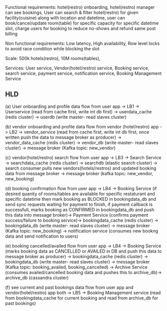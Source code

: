Functional requirements: hotel(restro) onboarding, hotel(restro) manager can see bookings, User can search & filter hotel(restro) for given facility(cuisine) along with location and datetime, user can book/cancel/update room(table) for specific capacity for specific datetime slot, charge users for booking to reduce no-shows and refund same post billing

Non functional requirements: Low latency, High availability, Row level locks to avoid race condition while blocking the slot

Scale: 500k hotels(restro), 10M rooms(tables), 

Services: User service, Vendor(hotel/restro) service, Booking service, search service, payment service, notification service, Booking Management Service

HLD
----

(a) User onboarding and profile data flow from user app -> LB1 -> Userservice (read from cache first, write int db first) -> userdata_cache (redis cluster) -> userdb (write master- read slaves cluster)

(b) vendor onboarding and profile data flow from vendor (hotel/restro) app -> LB2 -> vendor_service (read from cache first, write int db first, once written push the data to message broker as producer) -> vendor_data_cache (redis cluster) -> vendor_db (write master- read slaves cluster) -> message broker (Kafka topic: new_vendor) 

(c) vendor(hotel/restro) search flow from user app -> LB3 -> Search Service -> searchdata_cache (redis cluster) -> searchdb (elastic search cluster) -> search consumer pulls new vendors(hotels/restros) and updated booking data from message broker -> message broker (kafka topic: new_vendor, new_booking)

(d) booking confirmation flow from user app -> LB4 -> Booking Service (if desired quanity of rooms/tables are available for specific restaturant and specific datetime then mark booking as BLOCKED in bookingdata_db and send sync requests waiting for payment to finish, if payment callback is successfull, marks booking as CONFIRMED in bookingdata_db and push this data into message broker)-> Payment Service (confirms payment success/failure to booking service)-> bookingdata_cache (redis cluster) -> bookingdata_db (write master- read slaves cluster) -> message broker (Kafka topic: new_booking) -> notification service (consumes new bookng data and send notification to users)

(e) booking cancelled/availed flow from user app -> LB4 -> Booking Service (marks booking data as CANCELLED or AVAILED in DB and push this data to message broker as producer) -> bookingdata_cache (redis cluster) -> bookingdata_db (write master- read slaves cluster) -> message broker (Kafka topic: booking_availed, booking_cancelled) -> Archive Service (consumes availed/cancelled booking data and pushes this to archive_db)-> archive_db (cassandra cluster)

(f) see current and past bookings data flow from user app and vendor(hotel/restro) app both -> LB5 -> Booking Management service (read from bookingdata_cache for current booking and read from archive_db for past bookings) 

